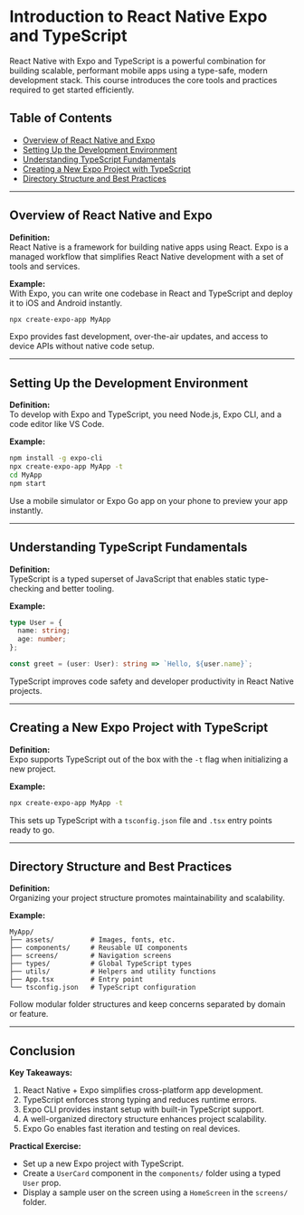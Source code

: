 
# Introduction to React Native Expo and TypeScript

React Native with Expo and TypeScript is a powerful combination for building scalable, performant mobile apps using a type-safe, modern development stack. This course introduces the core tools and practices required to get started efficiently.

## Table of Contents
- [Overview of React Native and Expo](#overview-of-react-native-and-expo)
- [Setting Up the Development Environment](#setting-up-the-development-environment)
- [Understanding TypeScript Fundamentals](#understanding-typescript-fundamentals)
- [Creating a New Expo Project with TypeScript](#creating-a-new-expo-project-with-typescript)
- [Directory Structure and Best Practices](#directory-structure-and-best-practices)

---

## Overview of React Native and Expo

**Definition:**  
React Native is a framework for building native apps using React. Expo is a managed workflow that simplifies React Native development with a set of tools and services.

**Example:**  
With Expo, you can write one codebase in React and TypeScript and deploy it to iOS and Android instantly.

```bash
npx create-expo-app MyApp
```

Expo provides fast development, over-the-air updates, and access to device APIs without native code setup.

---

## Setting Up the Development Environment

**Definition:**  
To develop with Expo and TypeScript, you need Node.js, Expo CLI, and a code editor like VS Code.

**Example:**

```bash
npm install -g expo-cli
npx create-expo-app MyApp -t
cd MyApp
npm start
```

Use a mobile simulator or Expo Go app on your phone to preview your app instantly.

---

## Understanding TypeScript Fundamentals

**Definition:**  
TypeScript is a typed superset of JavaScript that enables static type-checking and better tooling.

**Example:**

```ts
type User = {
  name: string;
  age: number;
};

const greet = (user: User): string => `Hello, ${user.name}`;
```

TypeScript improves code safety and developer productivity in React Native projects.

---

## Creating a New Expo Project with TypeScript

**Definition:**  
Expo supports TypeScript out of the box with the `-t` flag when initializing a new project.

**Example:**

```bash
npx create-expo-app MyApp -t
```

This sets up TypeScript with a `tsconfig.json` file and `.tsx` entry points ready to go.

---

## Directory Structure and Best Practices

**Definition:**  
Organizing your project structure promotes maintainability and scalability.

**Example:**

```
MyApp/
├── assets/         # Images, fonts, etc.
├── components/     # Reusable UI components
├── screens/        # Navigation screens
├── types/          # Global TypeScript types
├── utils/          # Helpers and utility functions
├── App.tsx         # Entry point
└── tsconfig.json   # TypeScript configuration
```

Follow modular folder structures and keep concerns separated by domain or feature.

---

## Conclusion

**Key Takeaways:**
1. React Native + Expo simplifies cross-platform app development.
2. TypeScript enforces strong typing and reduces runtime errors.
3. Expo CLI provides instant setup with built-in TypeScript support.
4. A well-organized directory structure enhances project scalability.
5. Expo Go enables fast iteration and testing on real devices.

**Practical Exercise:**
- Set up a new Expo project with TypeScript.
- Create a `UserCard` component in the `components/` folder using a typed `User` prop.
- Display a sample user on the screen using a `HomeScreen` in the `screens/` folder.
